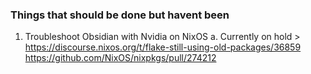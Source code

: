 ### Things that should be done but havent been

1. Troubleshoot Obsidian with Nvidia on NixOS
    a. Currently on hold >
    https://discourse.nixos.org/t/flake-still-using-old-packages/36859
    https://github.com/NixOS/nixpkgs/pull/274212

